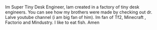 Im Super Tiny Desk Engineer, Iam created in a factory of tiny desk engineers. You can see how my brothers were made by checking out dr. Lalve youtube channel (i am big fan of him).
Im fan of Tf2, Minecraft , Factorio and Mindustry.
I like to eat fish.
Amen
